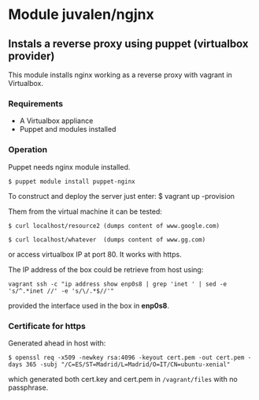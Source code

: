 # Module juvalen/ngjnx
## Instals a reverse proxy using puppet (virtualbox provider)
This module installs nginx working as a reverse proxy with vagrant in Virtualbox.

### Requirements
* A Virtualbox appliance
* Puppet and modules installed

### Operation
Puppet needs nginx module installed.

`$ puppet module install puppet-nginx`

To construct and deploy the server just enter:
$ vagrant up -provision

Them from the virtual machine it can be tested:

`$ curl localhost/resource2 (dumps content of www.google.com)`

`$ curl localhost/whatever  (dumps content of www.gg.com)`

or access virtualbox IP at port 80. It works with https. 

The IP address of the box could be retrieve from host using:

`vagrant ssh -c "ip address show enp0s8 | grep 'inet ' | sed -e 's/^.*inet //' -e 's/\/.*$//'"`

provided the interface used in the box in **enp0s8**.

### Certificate for https
Generated ahead in host with:

`$ openssl req -x509 -newkey rsa:4096 -keyout cert.pem -out cert.pem -days 365 -subj "/C=ES/ST=Madrid/L=Madrid/O=IT/CN=ubuntu-xenial"`

which generated both cert.key and cert.pem in `/vagrant/files` with no passphrase.

